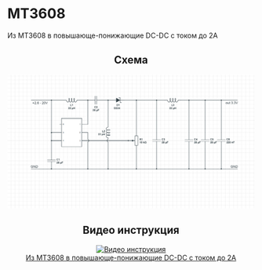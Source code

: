 # MT3608
Из MT3608 в повышающе-понижающие DC-DC с током до 2А

<h2 align="center">Схема</h2>
<img src="https://github.com/chevichelov/MT3608/blob/main/shema.jpg" />

<h2 align="center">Видео инструкция</h2>
<div align="center">
  <a href="https://www.youtube.com/watch?v=GO0XSvJhstQ"><img src="https://img.youtube.com/vi/GO0XSvJhstQ/maxresdefault.jpg" alt="Видео инструкция">
  <div>Из MT3608 в повышающе-понижающие DC-DC с током до 2А</div>
  </a>
</div>


